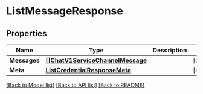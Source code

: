 # ListMessageResponse

## Properties

Name | Type | Description | Notes
------------ | ------------- | ------------- | -------------
**Messages** | [**[]ChatV1ServiceChannelMessage**](chat.v1.service.channel.message.md) |  | [optional] 
**Meta** | [**ListCredentialResponseMeta**](ListCredentialResponse_meta.md) |  | [optional] 

[[Back to Model list]](../README.md#documentation-for-models) [[Back to API list]](../README.md#documentation-for-api-endpoints) [[Back to README]](../README.md)


